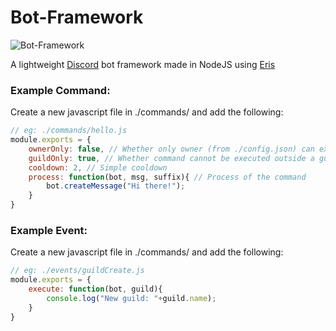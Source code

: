 # Bot-Framework
![Bot-Framework](http://i.imgur.com/M3HhEQL.png)

A lightweight [Discord](https://discordapp.com/) bot framework made in NodeJS using [Eris](https://github.com/abalabahaha/eris)

### Example Command:
Create a new javascript file in ./commands/ and add the following:
```js
// eg: ./commands/hello.js
module.exports = {
    ownerOnly: false, // Whether only owner (from ./config.json) can execute this command
    guildOnly: true, // Whether command cannot be executed outside a guild
    cooldown: 2, // Simple cooldown
    process: function(bot, msg, suffix){ // Process of the command
        bot.createMessage("Hi there!");
    }
}
```

### Example Event:
Create a new javascript file in ./commands/ and add the following:
```js
// eg: ./events/guildCreate.js
module.exports = {
    execute: function(bot, guild){
        console.log("New guild: "+guild.name);
    }
}
```
